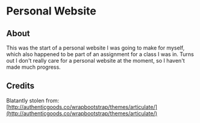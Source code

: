 # Personal Website

## About
This was the start of a	personal website I was going to make for myself, which also happened to be part of an assignment for a class I was in. Turns out I don't really care for a personal website at the moment, so I haven't made much progress.

## Credits
Blatantly stolen from: [http://authenticgoods.co/wrapbootstrap/themes/articulate/](http://authenticgoods.co/wrapbootstrap/themes/articulate/)
